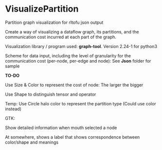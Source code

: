 # VisualizePartition
Partition graph visualization for rltofu json output



Create a way of visualizing a dataflow graph, its partitions, and the communication cost incurred at each part of the graph.

Visualization library / program used: **graph-tool**. Version 2.24-1 for python3

Scheme for data input, including the level of granularity for the communication cost (per-node, per-edge and node): See **Json** folder for sample



**TO-DO**

Use Size & Color to represent the cost of node: The larger the bigger 

Use Shape to distinguish tensor and operator

Temp: Use Circle halo color to represent the partition type (Could use color instead)



GTK: 

Show detailed information when mouth selected a node

At somewhere, shows a label that shows correspondence between color/shape and meanings

